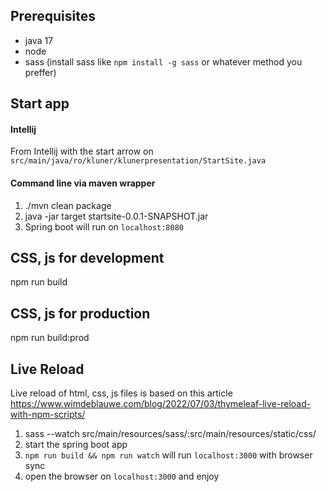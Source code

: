 ## Prerequisites
* java 17
* node
* sass (install sass like `npm install -g sass` or whatever method you preffer)
## Start app
#### Intellij
From Intellij with the start arrow on `src/main/java/ro/kluner/klunerpresentation/StartSite.java`
#### Command line via maven wrapper
1. ./mvn clean package
2. java -jar target startsite-0.0.1-SNAPSHOT.jar
3. Spring boot will run on `localhost:8080`
## CSS, js for development
npm run build
## CSS, js for production
npm run build:prod
## Live Reload
Live reload of html, css, js files is based on this article https://www.wimdeblauwe.com/blog/2022/07/03/thymeleaf-live-reload-with-npm-scripts/
1. sass --watch src/main/resources/sass/:src/main/resources/static/css/
2. start the spring boot app
3. `npm run build && npm run watch` will run `localhost:3000` with browser sync
4. open the browser on `localhost:3000` and enjoy